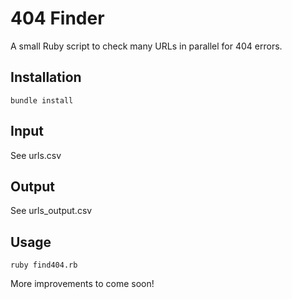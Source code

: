 404 Finder
==========

A small Ruby script to check many URLs in parallel for 404 errors.

Installation
-------------
```
bundle install
```

Input
------
See urls.csv

Output
-------
See urls_output.csv

Usage
------
```
ruby find404.rb
```

More improvements to come soon!
